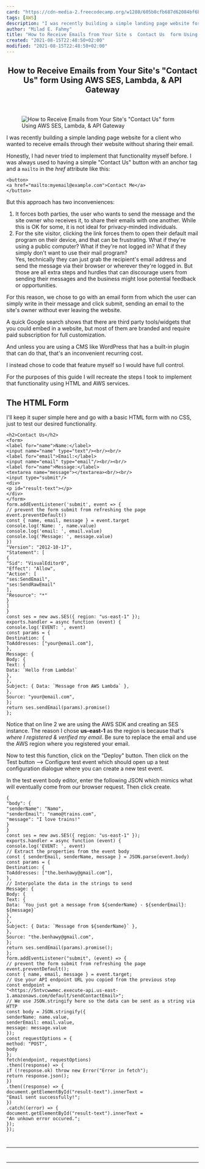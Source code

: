 ```yaml
---
card: "https://cdn-media-2.freecodecamp.org/w1280/605b0cfb687d62084bf6bd50.jpg"
tags: [AWS]
description: "I was recently building a simple landing page website for a c"
author: "Milad E. Fahmy"
title: "How to Receive Emails from Your Site s  Contact Us  form Using AWS SES, Lambda, & API Gateway"
created: "2021-08-15T22:48:50+02:00"
modified: "2021-08-15T22:48:50+02:00"
---
```

<div class="site-wrapper">
<main id="site-main" class="site-main outer">
<div class="inner">
<article class="post-full post tag-aws tag-aws-lambda tag-javascript tag-html tag-email ">
<header class="post-full-header">
<h1 class="post-full-title">How to Receive Emails from Your Site's "Contact Us" form Using AWS SES, Lambda, &amp; API Gateway</h1>
</header>
<figure class="post-full-image">
<picture>
<source media="(max-width: 700px)" sizes="1px" srcset="data:image/gif;base64,R0lGODlhAQABAIAAAAAAAP///yH5BAEAAAAALAAAAAABAAEAAAIBRAA7 1w">
<source media="(min-width: 701px)" sizes="(max-width: 800px) 400px,
(max-width: 1170px) 700px,
1400px" srcset="https://cdn-media-2.freecodecamp.org/w1280/605b0cfb687d62084bf6bd50.jpg 300w,
https://cdn-media-2.freecodecamp.org/w1280/605b0cfb687d62084bf6bd50.jpg 600w,
https://cdn-media-2.freecodecamp.org/w1280/605b0cfb687d62084bf6bd50.jpg 1000w,
https://cdn-media-2.freecodecamp.org/w1280/605b0cfb687d62084bf6bd50.jpg 2000w">
<img onerror="this.style.display='none'" src="https://cdn-media-2.freecodecamp.org/w1280/605b0cfb687d62084bf6bd50.jpg" alt="How to Receive Emails from Your Site's &quot;Contact Us&quot; form Using AWS SES, Lambda, &amp; API Gateway">
</picture>
</figure>
<section class="post-full-content">
<div class="post-content">
<p>I was recently building a simple landing page website for a client who wanted to receive emails through their website without sharing their email. </p><p>Honestly, I had never tried to implement that functionality myself before. I was always used to having a simple "Contact Us" button with an anchor tag and a <code>mailto</code> in the <em>href</em> attribute like this:</p><pre><code class="language-html">&lt;button&gt;
&lt;a href="mailto:myemail@example.com"&gt;Contact Me&lt;/a&gt;
&lt;/button&gt;
</code></pre><p>But this approach has two inconveniences:</p><ol><li>It forces both parties, the user who wants to send the message and the site owner who receives it, to share their emails with one another. While this is OK for some, it is not ideal for privacy-minded individuals.</li><li>For the site visitor, clicking the link forces them to open their default mail program on their device, and that can be frustrating. What if they're using a public computer? What if they're not logged in? What if they simply don't want to use their mail program? <br>Yes, technically they can just grab the recipient's email address and send the message via their browser or wherever they're logged in. But those are all extra steps and hurdles that can discourage users from sending their messages and the business might lose potential feedback or opportunities.</li></ol><p>For this reason, we chose to go with an email form from which the user can simply write in their message and click submit, sending an email to the site's owner without ever leaving the website.</p><p>A quick Google search shows that there are third party tools/widgets that you could embed in a website, but most of them are branded and require paid subscription for full customization. </p><p>And unless you are using a CMS like WordPress that has a built-in plugin that can do that, that's an inconvenient recurring cost. </p><p>I instead chose to code that feature myself so I would have full control.</p><p>For the purposes of this guide I will recreate the steps I took to implement that functionality using HTML and AWS services.</p><h2 id="the-html-form">The HTML Form</h2><p>I'll keep it super simple here and go with a basic HTML form with no CSS, just to test our desired functionality.</p><pre><code class="language-html">&lt;h2&gt;Contact Us&lt;/h2&gt;
&lt;form&gt;
&lt;label for="name"&gt;Name:&lt;/label&gt;
&lt;input name="name" type="text"/&gt;&lt;br/&gt;&lt;br/&gt;
&lt;label for="email"&gt;Email:&lt;/label&gt;
&lt;input name="email" type="email"/&gt;&lt;br/&gt;&lt;br/&gt;
&lt;label for="name"&gt;Message:&lt;/label&gt;
&lt;textarea name="message"&gt;&lt;/textarea&gt;&lt;br/&gt;&lt;br/&gt;
&lt;input type="submit"/&gt;
&lt;div&gt;
&lt;p id="result-text"&gt;&lt;/p&gt;
&lt;/div&gt;
&lt;/form&gt;
form.addEventListener('submit', event =&gt; {
// prevent the form submit from refreshing the page
event.preventDefault()
const { name, email, message } = event.target
console.log('Name: ', name.value)
console.log('email: ', email.value)
console.log('Message: ', message.value)
})
"Version": "2012-10-17",
"Statement": [
{
"Sid": "VisualEditor0",
"Effect": "Allow",
"Action": [
"ses:SendEmail",
"ses:SendRawEmail"
],
"Resource": "*"
}
]
}
const ses = new aws.SES({ region: "us-east-1" });
exports.handler = async function (event) {
console.log('EVENT: ', event)
const params = {
Destination: {
ToAddresses: ["your@email.com"],
},
Message: {
Body: {
Text: {
Data: `Hello from Lambda!`
},
},
Subject: { Data: `Message from AWS Lambda` },
},
Source: "your@email.com",
};
return ses.sendEmail(params).promise()
};
</code></pre><p>Notice that on line 2 we are using the AWS SDK and creating an SES instance. The reason I chose <strong>us-east-1</strong> as the region is because that's <em>where I registered &amp; verified my email</em>. Be sure to replace the email and use the AWS region where you registered your email.</p><p>Now to test this function, click on the "Deploy" button. Then click on the Test button —&gt; Configure test event which should open up a test configuration dialogue where you can create a new test event. &nbsp;</p><p>In the test event body editor, enter the following JSON which mimics what will eventually come from our browser request. Then click create.</p><pre><code class="language-json">{
"body": {
"senderName": "Namo",
"senderEmail": "namo@trains.com",
"message": "I love trains!"
}
}
const ses = new aws.SES({ region: "us-east-1" });
exports.handler = async function (event) {
console.log('EVENT: ', event)
// Extract the properties from the event body
const { senderEmail, senderName, message } = JSON.parse(event.body)
const params = {
Destination: {
ToAddresses: ["the.benhawy@gmail.com"],
},
// Interpolate the data in the strings to send
Message: {
Body: {
Text: {
Data: `You just got a message from ${senderName} - ${senderEmail}:
${message}`
},
},
Subject: { Data: `Message from ${senderName}` },
},
Source: "the.benhawy@gmail.com",
};
return ses.sendEmail(params).promise();
};
form.addEventListener("submit", (event) =&gt; {
// prevent the form submit from refreshing the page
event.preventDefault();
const { name, email, message } = event.target;
// Use your API endpoint URL you copied from the previous step
const endpoint =
"&lt;https://5ntvcwwmec.execute-api.us-east-1.amazonaws.com/default/sendContactEmail&gt;";
// We use JSON.stringify here so the data can be sent as a string via HTTP
const body = JSON.stringify({
senderName: name.value,
senderEmail: email.value,
message: message.value
});
const requestOptions = {
method: "POST",
body
};
fetch(endpoint, requestOptions)
.then((response) =&gt; {
if (!response.ok) throw new Error("Error in fetch");
return response.json();
})
.then((response) =&gt; {
document.getElementById("result-text").innerText =
"Email sent successfully!";
})
.catch((error) =&gt; {
document.getElementById("result-text").innerText =
"An unkown error occured.";
});
});
</div>
<hr>
<hr>
</section>
</article>
</div>
</main>
</div>
<!-- Google Tag Manager (noscript) -->
<!-- End Google Tag Manager (noscript) -->
